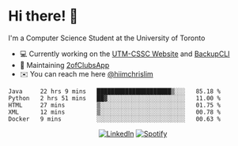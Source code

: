 # Hi there! 👋
I'm a Computer Science Student at the University of Toronto

- 💻 Currently working on the [UTM-CSSC Website](https://github.com/UTM-CSSC) and [BackupCLI](https://github.com/BackupHub/BackupCLI)
- 🔨 Maintaining [2ofClubsApp](https://github.com/2ofClubsApp)
- ✉️ You can reach me here [@hiimchrislim](mailto:hello@hiimchrislim.co)

<!--START_SECTION:waka-->
```text
Java     22 hrs 9 mins   █████████████████████▒░░░   85.18 % 
Python   2 hrs 51 mins   ██▓░░░░░░░░░░░░░░░░░░░░░░   11.00 % 
HTML     27 mins         ▒░░░░░░░░░░░░░░░░░░░░░░░░   01.75 % 
XML      12 mins         ▒░░░░░░░░░░░░░░░░░░░░░░░░   00.78 % 
Docker   9 mins          ░░░░░░░░░░░░░░░░░░░░░░░░░   00.63 % 
```
<!--END_SECTION:waka-->

<div align="center">
<a href="https://www.linkedin.com/in/hiimchrislim" target="_blank"><img src="https://img.shields.io/badge/LinkedIn-%230077B5.svg?&style=flat-square&logo=linkedin&logoColor=white" alt="LinkedIn"></a>
<a href="https://open.spotify.com/user/clim1231" target="_blank"><img src="https://img.shields.io/badge/Spotify-%231ED760.svg?&style=flat-square&logo=spotify&logoColor=white" alt="Spotify"></a>

</div>
